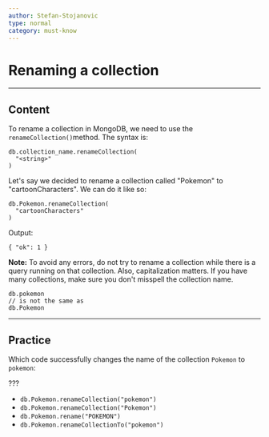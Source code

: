 ```yaml
---
author: Stefan-Stojanovic
type: normal
category: must-know
---
```


# Renaming a collection


---

## Content

To rename a collection in MongoDB, we need to use the `renameCollection()`method. The syntax is:

```plain-text
db.collection_name.renameCollection(
  "<string>"
)
```

Let's say we decided to rename a collection called "Pokemon" to "cartoonCharacters". We can do it like so:

```plain-text
db.Pokemon.renameCollection(
  "cartoonCharacters"
)
```

Output:

```plain-text
{ "ok": 1 }
```

**Note:** To avoid any errors, do not try to rename a collection while there is a query running on that collection. Also, capitalization matters. If you have many collections, make sure you don't misspell the collection name.

```plain-text
db.pokemon
// is not the same as
db.Pokemon
```


---

## Practice

Which code successfully changes the name of the collection `Pokemon` to `pokemon`:

???

- `db.Pokemon.renameCollection("pokemon")`
- `db.Pokemon.renameCollection("Pokemon")`
- `db.Pokemon.rename("POKEMON")`
- `db.Pokemon.renameCollectionTo("pokemon")`
